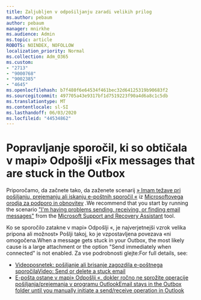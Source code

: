 ```yaml
---
title: Zaljubljen v odpošiljanju zaradi velikih prilog
ms.author: pebaum
author: pebaum
manager: mnirkhe
ms.audience: Admin
ms.topic: article
ROBOTS: NOINDEX, NOFOLLOW
localization_priority: Normal
ms.collection: Adm_O365
ms.custom:
- "2713"
- "9000768"
- "9002385"
- "4645"
ms.openlocfilehash: b7f480f6e64534f461bec32d64125319b90683f2
ms.sourcegitcommit: 497705a43e9317bf1d7519223f90a4d6a8c1c5db
ms.translationtype: MT
ms.contentlocale: sl-SI
ms.lasthandoff: 06/03/2020
ms.locfileid: "44534862"
---
```

# <a name="fix-messages-that-are-stuck-in-the-outbox"></a><span data-ttu-id="a0b91-102">Popravljanje sporočil, ki so obtičala v mapi» Odpošlji «</span><span class="sxs-lookup"><span data-stu-id="a0b91-102">Fix messages that are stuck in the Outbox</span></span>

<span data-ttu-id="a0b91-103">Priporočamo, da začnete tako, da zaženete scenarij [» Imam težave pri pošiljanju, prejemanju ali iskanju e-poštnih sporočil «](https://aka.ms/SaRA-OutlookSendReceive) iz [Microsoftovega orodja za podporo in obnovitev](https://diagnostics.office.com/#/) .</span><span class="sxs-lookup"><span data-stu-id="a0b91-103">We recommend that you start by running the scenario ["I'm having problems sending, receiving, or finding email messages"](https://aka.ms/SaRA-OutlookSendReceive) from the [Microsoft Support and Recovery Assistant](https://diagnostics.office.com/#/) tool.</span></span>

<span data-ttu-id="a0b91-104">Ko se sporočilo zatakne v mapi» Odpošlji «, je najverjetnejši vzrok velika pripona ali možnost» Pošlji takoj, ko je vzpostavljena povezava «ni omogočena.</span><span class="sxs-lookup"><span data-stu-id="a0b91-104">When a message gets stuck in your Outbox, the most likely cause is a large attachment or the option "Send immediately when connected" is not enabled.</span></span>
<span data-ttu-id="a0b91-105">Za vse podrobnosti glejte:</span><span class="sxs-lookup"><span data-stu-id="a0b91-105">For full details, see:</span></span>
- [<span data-ttu-id="a0b91-106">Videoposnetek: pošiljanje ali brisanje zagozdila e-poštnega sporočila</span><span class="sxs-lookup"><span data-stu-id="a0b91-106">Video: Send or delete a stuck email</span></span>](https://support.office.com/article/Video-Send-or-delete-an-email-stuck-in-your-outbox-26d5d34a-4e5f-444a-a9e8-44db04a94dec) 
- [<span data-ttu-id="a0b91-107">E-pošta ostane v mapi» Odpošlji «, dokler ročno ne sprožite operacije pošiljanja/prejemanja v programu Outlook</span><span class="sxs-lookup"><span data-stu-id="a0b91-107">Email stays in the Outbox folder until you manually initiate a send/receive operation in Outlook</span></span>](https://support.microsoft.com/help/2797572/email-stays-in-the-outbox-folder-until-you-manually-initiate-a-send-re)
